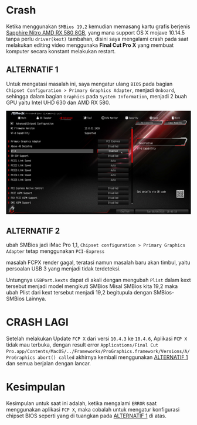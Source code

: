 # Crash

Ketika menggunakan `SMBios 19,2` kemudian memasang kartu grafis berjenis [Sapphire Nitro AMD RX 580 8GB](https://www.sapphiretech.com/en/consumer/nitro-rx-580-8g-g5),
yang mana support OS X mojave 10.14.5 tanpa perlu `driver(kext)` tambahan,
disini saya mengalami crash pada saat  melakukan editing video menggunaka **Final Cut Pro X** yang membuat komputer secara konstant melakukan restart.

## ALTERNATIF 1
Untuk mengatasi masalah ini, saya mengatur ulang `BIOS` pada bagian `Chipset Configuration > Primary Graphics Adapter`, menjadi `Onboard`,
sehingga dalam bagian `Graphics` pada `System Information`, menjadi 2 buah GPU yaitu Intel UHD 630 dan AMD RX 580.

![Primary Graphics Adapter](https://github.com/javanesse/Asrock-Phantom-Gaming-4s-Hackintosh/raw/master/Images/Asrock%20Phantom%20Gaming%204s/Bios%20Settings/3.jpg)

## ALTERNATIF 2
ubah SMBios jadi iMac Pro 1,1, `Chipset configuration > Primary Graphics Adapter` tetap menggunakan `PCI-Express`

masalah FCPX render gagal, teratasi
namun masalah baru akan timbul, yaitu persoalan USB 3 yang menjadi tidak terdeteksi.

Untungnya `USBPort.kexts` dapat di akali dengan mengubah `Plist` dalam kext tersebut menjadi model mengikuti SMBios
Misal SMBios kita 19,2 maka ubah Plist dari kext tersebut menjadi 19,2 begitupula dengan SMBios-SMBios Lainnya.


# CRASH LAGI
Setelah melakukan Update `FCP X` dari versi `10.4.3` ke `10.4.6`, Aplikasi `FCP X` tidak mau terbuka, dengan result error
`
Applications/Final Cut Pro.app/Contents/MacOS/../Frameworks/ProGraphics.framework/Versions/A/ProGraphics abort() called
`
akhirnya kembali menggunakan [ALTERNATIF 1](#alternatif-1) dan semua berjalan dengan lancar.

# Kesimpulan
Kesimpulan untuk saat ini adalah, ketika mengalami `ERROR` saat menggunakan aplikasi `FCP X`, maka cobalah untuk mengatur konfigurasi chipset BIOS seperti yang di tuangkan pada [ALTERNATIF 1](#alternatif-1) di atas.
